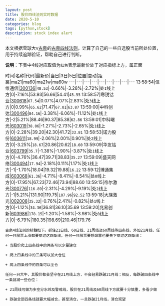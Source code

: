 ```yaml
---
layout: post
title: 股价四线法则实时数据
date: 2020-5-10
categories: blog
tags: [python,stock]
description: stock index alert
---
```



本文根据雪球大v[古泉](https://xueqiu.com/u/7148646888)的[古泉四线法则](https://xueqiu.com/7148646888/130498192)，计算了自己的一些自选股当前所处位置，用于持续追踪验证，帮助自己进行判断。

**说明**：下表中4线对应取值为`红色`表示最新价处于对应指标上方，属正面

时间|名称|代码|最新价|当日|3日|5日|位置|变动|距离|ma21|ma60|ma21w|ma60w
---|---|---|---|---|---|---|---|---
13:58:54|信维通信|[300136](https://xueqiu.com/S/SZ300136)|`48.53`|-0.66%|-3.28%|-2.72%|处`1`线上方|0|-7.16%|53.93|56.66|54.41|`45.55`
13:58:57|寒锐钴业|[300618](https://xueqiu.com/S/SZ300618)|`67.54`|0.07%|4.07%|2.83%|处`3`线上方|0|0.99%|`65.62`|71.47|`67.01`|`63.87`
13:59:00|中科创达|[300496](https://xueqiu.com/S/SZ300496)|`84.16`|-3.38%|-6.06%|-11.12%|处`1`线上方|-2|5.21%|88.46|90.37|85.38|`62.86`
13:59:01|中科曙光|[603019](https://xueqiu.com/S/SH603019)|`38.06`|-1.27%|-2.73%|-2.65%|处`1`线上方|0|-2.28%|39.20|42.30|41.72|`33.81`
13:58:53|诺力股份|[603611](https://xueqiu.com/S/SH603611)|`18.99`|-2.06%|2.00%|0.90%|处`2`线上方|0|-3.25%|`18.67`|20.86|20.62|`18.60`
13:59:09|华友钴业|[603799](https://xueqiu.com/S/SH603799)|`35.7`|-1.38%|-1.90%|-3.87%|处`1`线上方|0|-4.76%|36.47|39.71|38.83|`35.27`
13:59:09|盛天网络|[300494](https://xueqiu.com/S/SZ300494)|`17.94`|-2.18%|0.11%|1.17%|处`1`线上方|-1|-1.70%|18.04|19.32|19.88|`16.22`
13:59:12|博通集成|[603068](https://xueqiu.com/S/SH603068)|`61.36`|-4.71%|-8.41%|-8.54%|处`0`线上方|0|-17.95%|67.23|72.46|73.94|88.60
13:59:15|帝尔激光|[300776](https://xueqiu.com/S/SZ300776)|`116.89`|-2.31%|-4.29%|-9.19%|处`2`线上方|-1|5.21%|131.90|119.75|`107.96`|`92.52`
13:59:18|大族激光|[002008](https://xueqiu.com/S/SZ002008)|`35.32`|-0.76%|2.41%|-0.82%|处`1`线上方|0|-1.12%|`34.36`|36.81|36.10|35.69
13:59:20|兆易创新|[603986](https://xueqiu.com/S/SH603986)|`178.15`|-1.20%|-1.58%|-3.98%|处`0`线上方|0|-6.79%|180.35|198.69|210.46|179.76

```
古泉4线法则的精髓如下。抓住21日线、60日线、21周线及60周线等四条线，外加21月线，任何一只股票上涨都要穿过这四条线，任何一只股票要想爆雷也要先下穿过这四条线：

+ 当股价爬上四条线中的两条可以少量建仓

+ 爬上四条线中的三条可以加大仓位

+ 爬上四条线中的四条可以全仓

任何一只大牛，其股价都会坚守在21月线上方，不会轻易跌破21月线；相反，每跌破四条线中一条就减一些仓位：

+ 21周线可做为多空分水岭及警戒线，股价在21周线及60周线下方就要十分慎重，多看少做

+ 跌破全部四条线就要大幅减仓，甚至清仓，一旦跌破21月线，清仓观望
```
